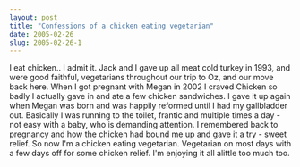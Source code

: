 ```yaml
---
layout: post
title: "Confessions of a chicken eating vegetarian"
date: 2005-02-26
slug: 2005-02-26-1
---
```


I eat chicken.. I admit it.  Jack and I gave up all meat cold turkey in 1993, and were good faithful, vegetarians throughout our trip to Oz, and our move back here.  When I got pregnant with Megan in 2002 I craved Chicken so badly I actually gave in and ate a few chicken sandwiches.  I gave it up again when Megan was born and was happily reformed until I had my gallbladder out.  Basically I was running to the toilet, frantic and multiple times a day - not easy with a baby, who is demanding attention.    I remembered back to pregnancy and how the chicken had bound me up and gave it a try - sweet relief.  So now I&apos;m a chicken eating vegetarian.  Vegetarian on most days with a few days off for some chicken relief.  I&apos;m enjoying it all alittle too much too.
